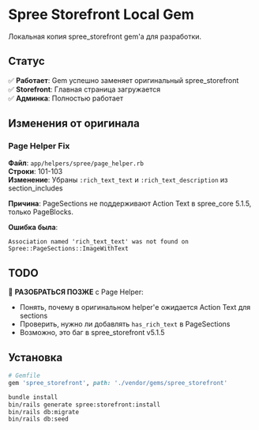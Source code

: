# Spree Storefront Local Gem

Локальная копия spree_storefront gem'а для разработки.

## Статус

✅ **Работает**: Gem успешно заменяет оригинальный spree_storefront  
✅ **Storefront**: Главная страница загружается  
✅ **Админка**: Полностью работает  

## Изменения от оригинала

### Page Helper Fix
**Файл**: `app/helpers/spree/page_helper.rb`  
**Строки**: 101-103  
**Изменение**: Убраны `:rich_text_text` и `:rich_text_description` из section_includes

**Причина**: PageSections не поддерживают Action Text в spree_core 5.1.5, только PageBlocks.

**Ошибка была**:
```
Association named 'rich_text_text' was not found on Spree::PageSections::ImageWithText
```

## TODO

🚧 **РАЗОБРАТЬСЯ ПОЗЖЕ** с Page Helper:
- Понять, почему в оригинальном helper'е ожидается Action Text для sections
- Проверить, нужно ли добавлять `has_rich_text` в PageSections
- Возможно, это баг в spree_storefront v5.1.5

## Установка

```ruby
# Gemfile
gem 'spree_storefront', path: './vendor/gems/spree_storefront'
```

```bash
bundle install
bin/rails generate spree:storefront:install
bin/rails db:migrate
bin/rails db:seed
```
